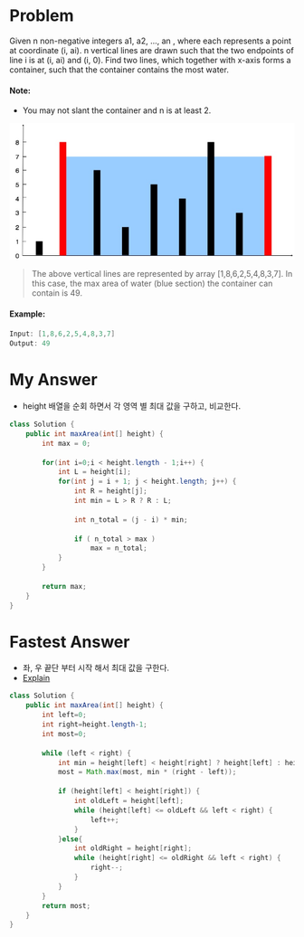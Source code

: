 # Problem

Given n non-negative integers a1, a2, ..., an , where each represents a point at coordinate (i, ai). n vertical lines are drawn such that the two endpoints of line i is at (i, ai) and (i, 0). Find two lines, which together with x-axis forms a container, such that the container contains the most water.

#### Note:

* You may not slant the container and n is at least 2.

![](img/q_11.jpg)
> The above vertical lines are represented by array [1,8,6,2,5,4,8,3,7]. In this case, the max area of water (blue section) the container can contain is 49.


#### Example:

```swift
Input: [1,8,6,2,5,4,8,3,7]
Output: 49
```

# My Answer

* height 배열을 순회 하면서 각 영역 별 최대 값을 구하고, 비교한다.
  
```java
class Solution {
    public int maxArea(int[] height) {
        int max = 0;
        
        for(int i=0;i < height.length - 1;i++) {
            int L = height[i];
            for(int j = i + 1; j < height.length; j++) {
                int R = height[j];
                int min = L > R ? R : L;
                
                int n_total = (j - i) * min;
                
                if ( n_total > max ) 
                    max = n_total;
            }
        }
        
        return max;           
    }
}
```

# Fastest Answer 

* 좌, 우 끝단 부터 시작 해서 최대 값을 구한다.
* [Explain](https://www.daleseo.com/algorithm-container-with-most-water/)

```java
class Solution {
    public int maxArea(int[] height) {
        int left=0;
        int right=height.length-1;
        int most=0;

        while (left < right) {
            int min = height[left] < height[right] ? height[left] : height[right]; 
            most = Math.max(most, min * (right - left)); 

            if (height[left] < height[right]) {
                int oldLeft = height[left]; 
                while (height[left] <= oldLeft && left < right) {
                    left++;
                }
            }else{
                int oldRight = height[right];
                while (height[right] <= oldRight && left < right) {
                    right--;
                }
            }
        }
        return most; 
    }
}
```
